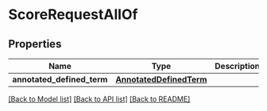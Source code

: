 # ScoreRequestAllOf

## Properties
Name | Type | Description | Notes
------------ | ------------- | ------------- | -------------
**annotated_defined_term** | [**AnnotatedDefinedTerm**](AnnotatedDefinedTerm.md) |  | [optional] 

[[Back to Model list]](../README.md#documentation-for-models) [[Back to API list]](../README.md#documentation-for-api-endpoints) [[Back to README]](../README.md)


